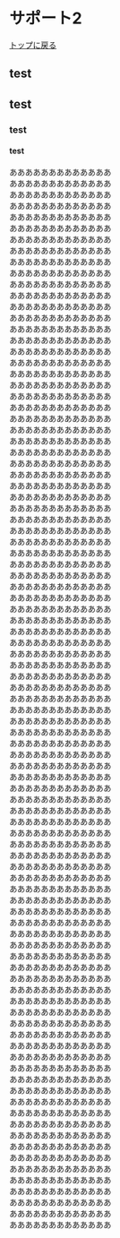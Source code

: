 # サポート2
[トップに戻る](index.md)
## test
## test
### test
#### test

あああああああああああああ  
あああああああああああああ  
あああああああああああああ  
あああああああああああああ  
あああああああああああああ  
あああああああああああああ  
あああああああああああああ  
あああああああああああああ  
あああああああああああああ  
あああああああああああああ  
あああああああああああああ  
あああああああああああああ  
あああああああああああああ  
あああああああああああああ  
あああああああああああああ  
あああああああああああああ  
あああああああああああああ  
あああああああああああああ  
あああああああああああああ  
あああああああああああああ  
あああああああああああああ  
あああああああああああああ  
あああああああああああああ  
あああああああああああああ  
あああああああああああああ  
あああああああああああああ  
あああああああああああああ  
あああああああああああああ  
あああああああああああああ  
あああああああああああああ  
あああああああああああああ  
あああああああああああああ  
あああああああああああああ  
あああああああああああああ  
あああああああああああああ  
あああああああああああああ  
あああああああああああああ  
あああああああああああああ  
あああああああああああああ  
あああああああああああああ  
あああああああああああああ  
あああああああああああああ  
あああああああああああああ  
あああああああああああああ  
あああああああああああああ  
あああああああああああああ  
あああああああああああああ  
あああああああああああああ  
あああああああああああああ  
あああああああああああああ  
あああああああああああああ  
あああああああああああああ  
あああああああああああああ  
あああああああああああああ  
あああああああああああああ  
あああああああああああああ  
あああああああああああああ  
あああああああああああああ  
あああああああああああああ  
あああああああああああああ  
あああああああああああああ  
あああああああああああああ  
あああああああああああああ  
あああああああああああああ  
あああああああああああああ  
あああああああああああああ  
あああああああああああああ  
あああああああああああああ  
あああああああああああああ  
あああああああああああああ  
あああああああああああああ  
あああああああああああああ  
あああああああああああああ  
あああああああああああああ  
あああああああああああああ  
あああああああああああああ  
あああああああああああああ  
あああああああああああああ  
あああああああああああああ  
あああああああああああああ  
あああああああああああああ  
あああああああああああああ  
あああああああああああああ  
あああああああああああああ  
あああああああああああああ  
あああああああああああああ  
あああああああああああああ  
あああああああああああああ  
あああああああああああああ  
あああああああああああああ  
あああああああああああああ  
あああああああああああああ  
あああああああああああああ  
あああああああああああああ  
あああああああああああああ  
